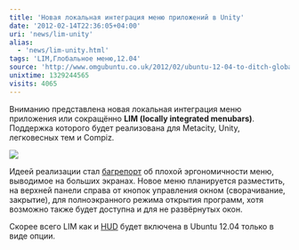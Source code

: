 ```yaml
---
title: 'Новая локальная интеграция меню приложений в Unity'
date: '2012-02-14T22:36:05+04:00'
uri: 'news/lim-unity'
alias: 
  - 'news/lim-unity.html'
tags: 'LIM,Глобальное меню,12.04'
source: 'http://www.omgubuntu.co.uk/2012/02/ubuntu-12-04-to-ditch-global-menu/'
unixtime: 1329244565
visits: 4065
---
```

Вниманию представлена новая локальная интеграция меню приложения или сокращённо **LIM (locally integrated menubars)**. Поддержка которого будет реализована для Metacity, Unity, легковесных тем и Compiz.

![](img/2012/02/14/22-00/lim-6876606167-o.jpg)

Идеей реализации стал [багрепорт](https://bugs.launchpad.net/compiz-core/+bug/931245) об плохой эргономичности меню, выводимое на больших экранах. Новое меню планируется разместить, на верхней панели справа от кнопок управления окном (сворачивание, закрытие), для полноэкранного режима открытия программ, хотя возможно также будет доступна и для не развёрнутых окон.

Скорее всего LIM как и [HUD](news/hud-menu-unity) будет включена в Ubuntu 12.04 только в виде опции.
